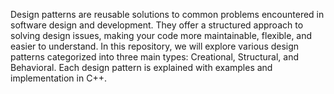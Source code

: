 Design patterns are reusable solutions to common problems encountered in software design and development. 
They offer a structured approach to solving design issues, making your code more maintainable, flexible,
and easier to understand.
In this repository, we will explore various design patterns categorized into three main types:
Creational, Structural, and Behavioral. Each design pattern is explained with examples and implementation in C++.
